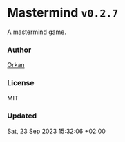 # Mastermind `v0.2.7`

A mastermind game.

### Author

[Orkan](https://github.com/orkan)

### License

MIT

### Updated

Sat, 23 Sep 2023 15:32:06 +02:00
